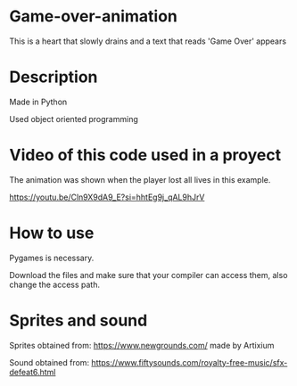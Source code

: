 # Game-over-animation

This is a heart that slowly drains and a text that reads 'Game Over' appears

# Description

Made in Python

Used object oriented programming

# Video of this code used in a proyect

The animation was shown when the player lost all lives in this example.

https://youtu.be/Cln9X9dA9_E?si=hhtEg9j_qAL9hJrV

# How to use 

Pygames is necessary.

Download the files and make sure that your compiler can access them, also change the access path.

# Sprites and sound

Sprites obtained from: https://www.newgrounds.com/ made by Artixium

Sound obtained from: https://www.fiftysounds.com/royalty-free-music/sfx-defeat6.html
